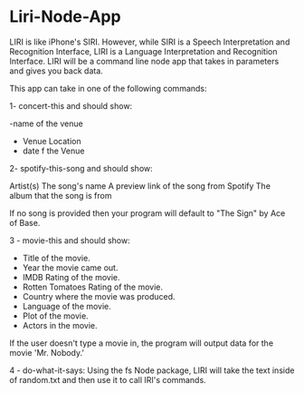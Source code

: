 # Liri-Node-App

LIRI is like iPhone's SIRI. However, while SIRI is a Speech Interpretation and Recognition Interface, LIRI is a Language Interpretation and Recognition Interface. LIRI will be a command line node app that takes in parameters and gives you back data.

This app can take in one of the following commands:

1- concert-this and should show:


 -name of the venue
 - Venue Location
 - date f the Venue
  



2- spotify-this-song and should show:

Artist(s)
The song's name
A preview link of the song from Spotify
The album that the song is from

If no song is provided then your program will default to "The Sign" by Ace of Base.

3 - movie-this and should show:

- Title of the movie.
- Year the movie came out.
- IMDB Rating of the movie.
- Rotten Tomatoes Rating of the movie.
- Country where the movie was produced.
- Language of the movie.
- Plot of the movie.
- Actors in the movie.

If the user doesn't type a movie in, the program will output data for the movie 'Mr. Nobody.'

4 - do-what-it-says:
   Using the fs Node package, LIRI will take the text inside of random.txt and then use it to call IRI's commands.
